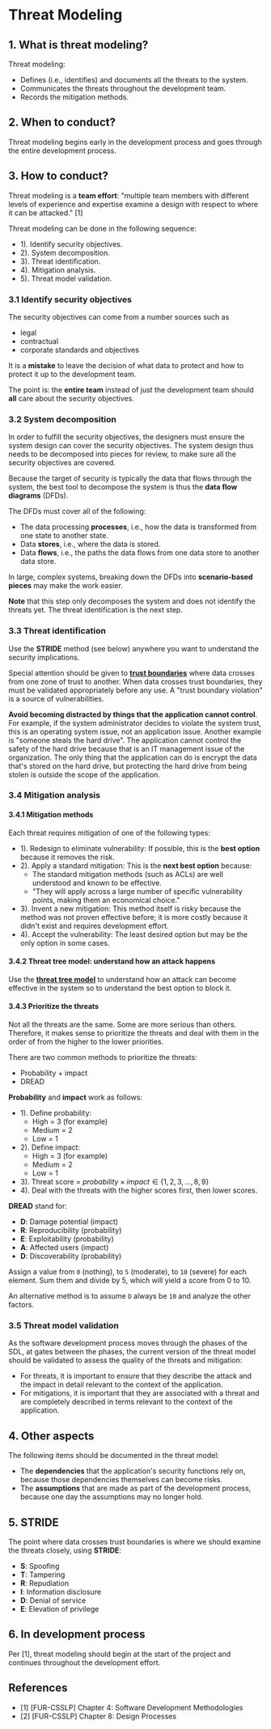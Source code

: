 # Threat Modeling

## 1. What is threat modeling?

Threat modeling:
- Defines (i.e., identifies) and documents all the threats to the system.
- Communicates the threats throughout the development team.
- Records the mitigation methods.

## 2. When to conduct?

Threat modeling begins early in the development process and goes through the entire development process.

## 3. How to conduct?

Threat modeling is a **team effort**: "multiple team members with different levels of experience and expertise examine a design with respect to where it can be attacked." [1]

Threat modeling can be done in the following sequence:
- 1). Identify security objectives.
- 2). System decomposition.
- 3). Threat identification.
- 4). Mitigation analysis.
- 5). Threat model validation.

### 3.1 Identify security objectives

The security objectives can come from a number sources such as
- legal
- contractual
- corporate standards and objectives

It is a **mistake** to leave the decision of what data to protect and how to protect it up to the development team.

The point is: the **entire team** instead of just the development team should **all** care about the security objectives.

### 3.2 System decomposition

In order to fulfill the security objectives, the designers must ensure the system design can cover the security objectives. The system design thus needs to be decomposed into pieces for review, to make sure all the security objectives are covered.

Because the target of security is typically the data that flows through the system, the best tool to decompose the system is thus the **data flow diagrams** (DFDs).

The DFDs must cover all of the following:
- The data processing **processes**, i.e., how the data is transformed from one state to another state.
- Data **stores**, i.e., where the data is stored.
- Data **flows**, i.e., the paths the data flows from one data store to another data store.

In large, complex systems, breaking down the DFDs into **scenario-based pieces** may make the work easier.

**Note** that this step only decomposes the system and does not identify the threats yet. The threat identification is the next step.

### 3.3 Threat identification

Use the **STRIDE** method (see below) anywhere you want to understand the security implications.

Special attention should be given to [**trust boundaries**](../Notes/Trust-boundary.md) where data crosses from one zone of trust to another. When data crosses trust boundaries, they must be validated appropriately before any use. A "trust boundary violation" is a source of vulnerabilities.

**Avoid becoming distracted by things that the application cannot control**. For example, if the system administrator decides to violate the system trust, this is an operating system issue, not an application issue. Another example is "someone steals the hard drive". The application cannot control the safety of the hard drive because that is an IT management issue of the organization. The only thing that the application can do is encrypt the data that's stored on the hard drive, but protecting the hard drive from being stolen is outside the scope of the application.

### 3.4 Mitigation analysis

#### 3.4.1 Mitigation methods

Each threat requires mitigation of one of the following types:
- 1). Redesign to eliminate vulnerability: If possible, this is the **best option** because it removes the risk.
- 2). Apply a standard mitigation: This is the **next best option** because:
  - The standard mitigation methods (such as ACLs) are well understood and known to be effective.
  - "They will apply across a large number of specific vulnerability points, making them an economical choice."
- 3). Invent a new mitigation: This method itself is risky because the method was not proven effective before; it is more costly because it didn't exist and requires development effort.
- 4). Accept the vulnerability: The least desired option but may be the only option in some cases.

#### 3.4.2 Threat tree model: understand how an attack happens

Use the [**threat tree model**](../Notes/Threat-tree-model.md) to understand how an attack can become effective in the system so to understand the best option to block it.

#### 3.4.3 Prioritize the threats

Not all the threats are the same. Some are more serious than others. Therefore, it makes sense to prioritize the threats and deal with them in the order of from the higher to the lower priorities.

There are two common methods to prioritize the threats:
- Probability + impact
- DREAD

**Probability** and **impact** work as follows:
- 1). Define probability:
  - High = 3 (for example)
  - Medium = 2
  - Low = 1
- 2). Define impact:
  - High = 3 (for example)
  - Medium = 2
  - Low = 1
- 3). Threat score = $probability \times impact \in \{1, 2, 3, \ldots, 8, 9\}$
- 4). Deal with the threats with the higher scores first, then lower scores.

**DREAD** stand for:
- **D**: Damage potential (impact)
- **R**: Reproducibility (probability)
- **E**: Exploitability (probability)
- **A**: Affected users (impact)
- **D**: Discoverability (probability)

Assign a value from `0` (nothing), to `5` (moderate), to `10` (severe) for each element. Sum them and divide by 5, which will yield a score from 0 to 10.

An alternative method is to assume `D` always be `10` and analyze the other factors.

### 3.5 Threat model validation

As the software development process moves through the phases of the SDL, at gates between the phases, the current version of the threat model should be validated to assess the quality of the threats and mitigation:
- For threats, it is important to ensure that they describe the attack and the impact in detail relevant to the context of the application.
- For mitigations, it is important that they are associated with a threat and are completely described in terms relevant to the context of the application.

## 4. Other aspects

The following items should be documented in the threat model:
- The **dependencies** that the application's security functions rely on, because those dependencies themselves can become risks.
- The **assumptions** that are made as part of the development process, because one day the assumptions may no longer hold.

## 5. STRIDE

The point where data crosses trust boundaries is where we should examine the threats closely, using **STRIDE**:
- **S**: Spoofing
- **T**: Tampering
- **R**: Repudiation
- **I**: Information disclosure
- **D**: Denial of service
- **E**: Elevation of privilege

## 6. In development process

Per [1], threat modeling should begin at the start of the project and continues throughout the development effort.

## References

- [1] [FUR-CSSLP] Chapter 4: Software Development Methodologies
- [2] [FUR-CSSLP] Chapter 8: Design Processes
